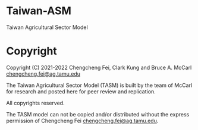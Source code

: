 # Taiwan-ASM
Taiwan Agricultural Sector Model

# Copyright
Copyright (C) 2021-2022 Chengcheng Fei, Clark Kung and Bruce A. McCarl  <chengcheng.fei@ag.tamu.edu>

The Taiwan Agricultural Sector Model (TASM) is built by the team of McCarl for research and posted here for peer review and replication. 

All copyrights reserved.

The TASM model can not be copied and/or distributed without the express permission of Chengcheng Fei <chengcheng.fei@ag.tamu.edu>.
